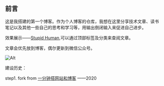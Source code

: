 ## 前言

这是我搭建的第一个博客。作为个人博客的仓库，我想在这里分享技术文章、读书笔记以及其他一些自己的思考和学习等，用输出倒闭输入来促进自己进步。

效果展示——[Stupid Human](https://stupid-human.github.io/Blog/),可以通过顶部标签及分类来查阅文章。 


文章会优先放到博客，偶尔更新到微信公众号。

![Alt](https://user-images.githubusercontent.com/35519242/76520646-44329f00-649e-11ea-8b6d-821756aea702.jpg)

建设历史：

step1. fork from [一分钟搭网站和博客](https://github.com/TerminusBot/terminus-jekyll-template)  ——2020
 
